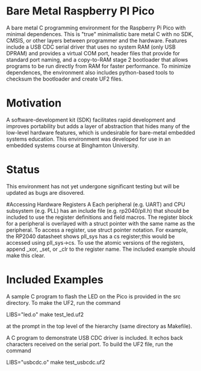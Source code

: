 # Bare Metal Raspberry PI Pico
 A bare metal C programming environment for the Raspberry Pi Pico with minimal dependences.  This is "true" minimalistic bare metal C with no SDK, CMSIS, or other layers between programmer and the hardware.  Features include a USB CDC serial driver that uses no system RAM (only USB DPRAM) and provides a virtual COM port, header files that provide for standard port naming, and a copy-to-RAM stage 2 bootloader that allows programs to be run directly from RAM for faster performance.  To minimize dependences, the environment also includes python-based tools to checksum the bootloader and create UF2 files.

# Motivation
 A software-development kit (SDK) facilitates rapid development and improves portability but adds a layer of abstraction that hides many of the low-level hardware features, which is undesirable for bare-metal embedded systems education.  This environment was developed for use in an embedded systems course at Binghamton University.  
 
# Status
 This environment has not yet undergone significant testing but will be updated as bugs are disovered.
 
#Accessing Hardware Registers
A Each peripheral (e.g. UART) and CPU subsystem (e.g. PLL) has an include file (e.g. rp2040/pll.h) that should be included to use the register definitions and field macros.  The register block for a peripheral is overlayed with a struct pointer with the same name as the peripheral.  To access a register, use struct pointer notation. For example, the RP2040 datasheet shows pll_sys has a cs register;this would be accessed using pll_sys->cs.  To use the atomic versions of the registers, append _xor, _set, or _clr to the register name.  The included example should make this clear.

# Included Examples
 A sample C program to flash the LED on the Pico is provided in the src directory.  To make the UF2, run the command 

LIBS="led.o" make test_led.uf2

at the prompt in the top level of the hierarchy (same directory as Makefile).

A C program to demonstrate USB CDC driver is included.  It echos back characters received on the serial port.  To build the UF2 file, run the command

LIBS="usbcdc.o" make test_usbcdc.uf2
